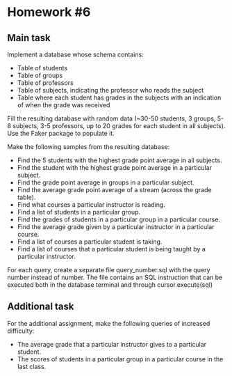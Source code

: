 # Homework #6
## Main task
Implement a database whose schema contains:
- Table of students
- Table of groups
- Table of professors
- Table of subjects, indicating the professor who reads the subject
- Table where each student has grades in the subjects with an indication of when the grade was received

Fill the resulting database with random data (~30-50 students, 3 groups, 5-8 subjects, 3-5 professors, up to 20 grades for each student in all subjects). Use the Faker package to populate it.

Make the following samples from the resulting database:
- Find the 5 students with the highest grade point average in all subjects.
- Find the student with the highest grade point average in a particular subject.
- Find the grade point average in groups in a particular subject.
- Find the average grade point average of a stream (across the grade table).
- Find what courses a particular instructor is reading.
- Find a list of students in a particular group.
- Find the grades of students in a particular group in a particular course.
- Find the average grade given by a particular instructor in a particular course.
- Find a list of courses a particular student is taking.
- Find a list of courses that a particular student is being taught by a particular instructor.

For each query, create a separate file query_number.sql with the query number instead of number. The file contains an SQL instruction that can be executed both in the database terminal and through cursor.execute(sql)

## Additional task
For the additional assignment, make the following queries of increased difficulty:
- The average grade that a particular instructor gives to a particular student.
- The scores of students in a particular group in a particular course in the last class.